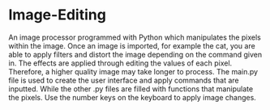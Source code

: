 # Image-Editing
An image processor programmed with Python which manipulates the pixels within the image.
Once an image is imported, for example the cat, you are able to apply filters and distort the image 
depending on the command given in. The effects are applied through editing the values of each pixel. Therefore, a higher quality image may take 
longer to process. The main.py file is used to create the user interface and apply commands that are inputted. While the other .py files are filled 
with functions that manipulate the pixels.
Use the number keys on the keyboard to apply image changes.
